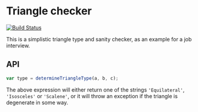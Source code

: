 # Triangle checker

[![Build Status](https://travis-ci.org/gertsonderby/triangle.svg?branch=master)](https://travis-ci.org/gertsonderby/triangle)

This is a simplistic triangle type and sanity checker, as an example for a job
interview.

## API

```javascript
var type = determineTriangleType(a, b, c);
```

The above expression will either return one of the strings `'Equilateral'`,
`'Isosceles'` or `'Scalene'`, or it will throw an exception if the triangle is
degenerate in some way.
